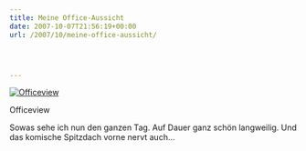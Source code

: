 ```yaml
---
title: Meine Office-Aussicht
date: 2007-10-07T21:56:19+00:00
url: /2007/10/meine-office-aussicht/




---
```

<div class="flickr">
  <a href="http://www.flickr.com/photos/schreibblogade/1514652838/" title="Officeview"><img src="//farm3.static.flickr.com/2035/1514652838_5d8165d44c.jpg" alt="Officeview" /></a></p>

  <p>
    Officeview
  </p>
</div>

Sowas sehe ich nun den ganzen Tag. Auf Dauer ganz schön langweilig. Und das komische Spitzdach vorne nervt auch...

